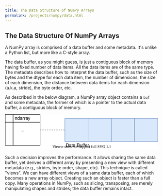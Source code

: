 ```yaml
---
title: The Data Structure of NumPy Arrays
permalink: /projects/numpy/data.html
---
```


## The Data Structure Of NumPy Arrays

A NumPy array is comprised of a data buffer and some metadata. It's unlike a Python list, but more like a C-style array.

The data buffer, as you might guess, is just a contiguous block of memory having fixed number of data items. All the data items are of the same type. The metadata describes how to interpret the data buffer, such as the size of bytes and the dtype for each data item, the number of dimensions, the size of each dimension, the distance between data items for each dimension (a.k.a, stride), the byte order, etc.

As described in the below diagram, a NumPy array object contains a `buf` and some metadata, the former of which is a pointer to the actual data buffer, a contiguous block of memory.

![NumPy Aray Basic](/static/images/NumPy-Array-Basic.svg)

Such a decision improves the performance. It allows sharing the same data buffer, yet derives a different array by presenting a new view with different metadata (e.g., strides, byte order, shape, etc). This technique is called "views". We can have different views of a same data buffer, each of which becomes a new array object. Creating such an object is faster than a full copy. Many operations in NumPy, such as slicing, transposing, are merely manipulating shapes and strides; the data buffer remains intact.
